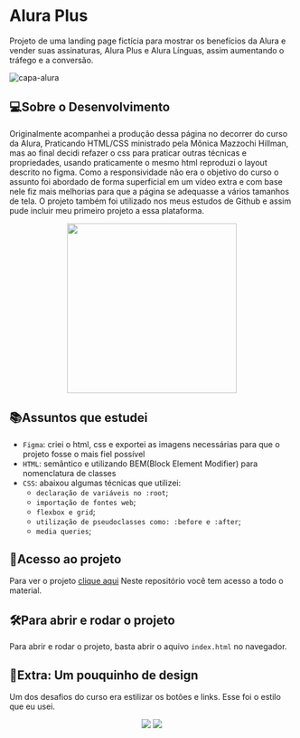 # Alura Plus
Projeto de uma landing page fictícia para mostrar os benefícios da Alura e vender suas assinaturas, Alura Plus e Alura Línguas, assim aumentando o tráfego e a conversão.

![capa-alura](https://github.com/RozangelaPeixoto/alura-plus/assets/140510936/8ed23319-0196-4e34-8118-b25d2a5064f3)

## 💻Sobre o Desenvolvimento
Originalmente acompanhei a produção dessa página no decorrer do curso da Alura, Praticando HTML/CSS ministrado pela Mônica Mazzochi Hillman, mas ao final decidi refazer o css para praticar outras técnicas e propriedades, usando praticamente o mesmo html reproduzi o layout descrito no figma. Como a responsividade não era o objetivo do curso o assunto foi abordado de forma superficial em um vídeo extra e com base nele fiz mais melhorias para que a página se adequasse a vários tamanhos de tela. O projeto também foi utilizado nos meus estudos de Github e assim pude incluir meu primeiro projeto a essa plataforma.
<div align="center"> 
  <img src="https://github.com/RozangelaPeixoto/alura-plus/assets/140510936/11bddcb9-ffbc-4fcf-b3ae-f8bba156da84" width="300">
</div>

## 📚Assuntos que estudei
* `Figma`: criei o html, css e exportei as imagens necessárias para que o projeto fosse o mais fiel possível
* `HTML`: semântico e utilizando BEM(Block Element Modifier) para nomenclatura de classes 
* `CSS`: abaixou algumas técnicas que utilizei:
  * `declaração de variáveis no :root`;
  * `importação de fontes web`;
  * `flexbox e grid`;
  * `utilização de pseudoclasses como: :before e :after`;
  * `media queries`;

## 📁Acesso ao projeto
Para ver o projeto [clique aqui](https://alura-plus-red-two.vercel.app/)
Neste repositório você tem acesso a todo o material.

## 🛠️Para abrir e rodar o projeto
Para abrir e rodar o projeto, basta abrir o aquivo `index.html` no navegador.

## :art:Extra: Um pouquinho de design
Um dos desafios do curso era estilizar os botões e links. Esse foi o estilo que eu usei.
<div align="center">
   <img src="https://github.com/RozangelaPeixoto/alura-plus/assets/140510936/887bd5db-b481-4058-8b13-0f680f9bc6ea">
   <img src="https://github.com/RozangelaPeixoto/alura-plus/assets/140510936/f5bf0687-2f46-4d30-9ca8-cf0e4025dd06">
</div>
